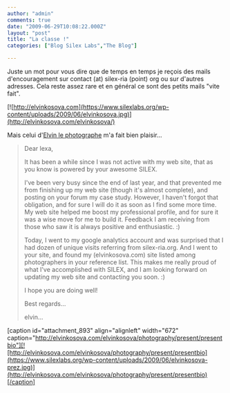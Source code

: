 ```yaml
---
author: "admin"
comments: true
date: "2009-06-29T10:08:22.000Z"
layout: "post"
title: "La classe !"
categories: ["Blog Silex Labs","The Blog"]

---
```

Juste un mot pour vous dire que de temps en temps je reçois des mails d'encouragement sur contact (at) silex-ria (point) org ou sur d'autres adresses. Cela reste assez rare et en général ce sont des petits mails "vite fait".

[![http://elvinkosova.com](https://www.silexlabs.org/wp-content/uploads/2009/06/elvinkosova.jpg)](http://elvinkosova.com/elvinkosova/)

Mais celui d'[Elvin le photographe](http://elvinkosova.com/elvinkosova/) m'a fait bien plaisir...

<!-- more -->


<blockquote>Dear lexa,

It has been a while since I was not active with my web site, that as you know is powered by your awesome SILEX.

I've been very busy since the end of last year, and that prevented me from finishing up my web site (though it's almost complete), and posting on your  forum my case study. However, I haven't forgot that obligation, and for sure I will do it as soon as I find some more time. My web site helped me boost my professional profile, and for sure it was a wise move for me to build it. Feedback I am receiving from those who saw it is always positive and enthusiastic. :)

Today, I went to my google analytics account and was surprised that I had dozen of unique visits referring from silex-ria.org. And I went to your site, and found my (elvinkosova.com) site listed among photographers in your reference list. This makes me really proud of what I've accomplished with SILEX, and I am looking forward on updating my web site and contacting you soon. :)

I hope you are doing well!

Best regards...

elvin...</blockquote>


[caption id="attachment_893" align="alignleft" width="672" caption="http://elvinkosova.com/elvinkosova/photography/present/presentbio"][![http://elvinkosova.com/elvinkosova/photography/present/presentbio](https://www.silexlabs.org/wp-content/uploads/2009/06/elvinkosova-prez.jpg)](http://elvinkosova.com/elvinkosova/photography/present/presentbio)[/caption]


